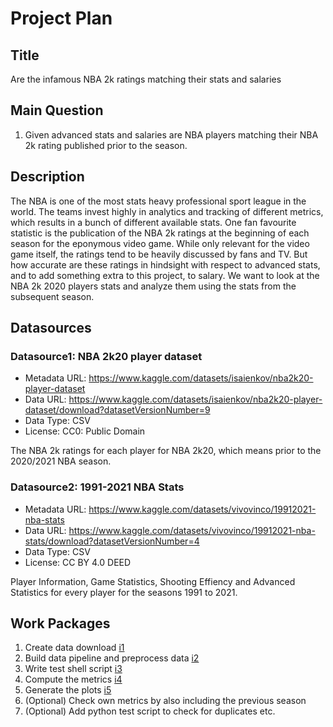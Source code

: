 # Project Plan

## Title
<!-- Give your project a short title. -->
Are the infamous NBA 2k ratings matching their stats and salaries

## Main Question

<!-- Think about one main question you want to answer based on the data. -->
1. Given advanced stats and salaries are NBA players matching their NBA 2k rating published prior to the season.

## Description

<!-- Describe your data science project in max. 200 words. Consider writing about why and how you attempt it. -->
The NBA is one of the most stats heavy professional sport league in the world. The teams invest highly in analytics and tracking of different metrics, which results in a bunch of different available stats. One fan favourite statistic is the publication of the NBA 2k ratings at the beginning of each season for the eponymous video game. While only relevant for the video game itself, the ratings tend to be heavily discussed by fans and TV. But how accurate are these ratings in hindsight with respect to advanced stats, and to add something extra to this project, to salary. We want to look at the NBA 2k 2020 players stats and analyze them using the stats from the subsequent season.

## Datasources

<!-- Describe each datasources you plan to use in a section. Use the prefic "DatasourceX" where X is the id of the datasource. -->

### Datasource1: NBA 2k20 player dataset
* Metadata URL: https://www.kaggle.com/datasets/isaienkov/nba2k20-player-dataset
* Data URL: https://www.kaggle.com/datasets/isaienkov/nba2k20-player-dataset/download?datasetVersionNumber=9
* Data Type: CSV
* License: CC0: Public Domain

The NBA 2k ratings for each player for NBA 2k20, which means prior to the 2020/2021 NBA season.

### Datasource2: 1991-2021 NBA Stats
* Metadata URL: https://www.kaggle.com/datasets/vivovinco/19912021-nba-stats 
* Data URL: https://www.kaggle.com/datasets/vivovinco/19912021-nba-stats/download?datasetVersionNumber=4
* Data Type: CSV
* License: CC BY 4.0 DEED

Player Information, Game Statistics, Shooting Effiency and Advanced Statistics for every player for the seasons 1991 to 2021.

## Work Packages

<!-- List of work packages ordered sequentially, each pointing to an issue with more details. -->

1. Create data download [i1]
2. Build data pipeline and preprocess data [i2]
3. Write test shell script [i3]
4. Compute the metrics [i4]
5. Generate the plots [i5]
6. (Optional) Check own metrics by also including the previous season 
7. (Optional) Add python test script to check for duplicates etc. 

[i1]: https://github.com/Christoph-Jung/made-ws2324/issues/1 
[i2]: https://github.com/Christoph-Jung/made-ws2324/issues/2 
[i3]: https://github.com/Christoph-Jung/made-ws2324/issues/3 
[i4]: https://github.com/Christoph-Jung/made-ws2324/issues/4 
[i5]: https://github.com/Christoph-Jung/made-ws2324/issues/5 